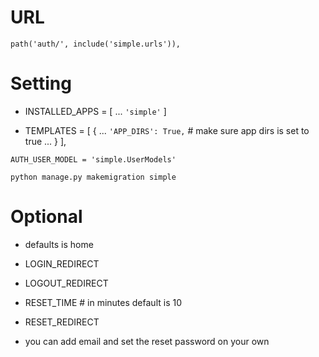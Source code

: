 # URL

```path('auth/', include('simple.urls')),```


# Setting

* INSTALLED_APPS = [
    ...
    ```'simple'```
]

* TEMPLATES = [
    {
        ...
        ```'APP_DIRS': True,``` # make sure app dirs is set to true 
     ...
     }
],

```AUTH_USER_MODEL = 'simple.UserModels'```

<!-- if you get an error the first time try-->
```python manage.py makemigration simple```

# Optional
* defaults is home

* LOGIN_REDIRECT 
* LOGOUT_REDIRECT
* RESET_TIME # in minutes default is 10
* RESET_REDIRECT

* you can add email and set the reset password on your own

